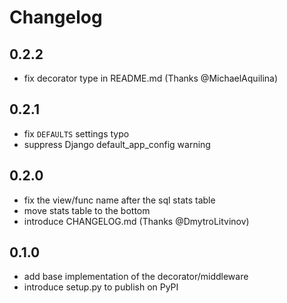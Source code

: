 # Changelog

## 0.2.2

- fix decorator type in README.md (Thanks @MichaelAquilina)

## 0.2.1

- fix `DEFAULTS` settings typo
- suppress Django default_app_config warning

## 0.2.0

- fix the view/func name after the sql stats table
- move stats table to the bottom
- introduce CHANGELOG.md (Thanks @DmytroLitvinov)

## 0.1.0

- add base implementation of the decorator/middleware
- introduce setup.py to publish on PyPI
